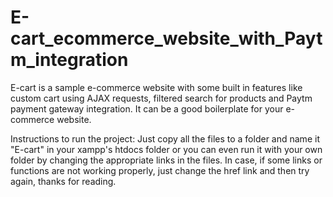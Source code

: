 # E-cart_ecommerce_website_with_Paytm_integration
E-cart is a sample e-commerce website with some built in features like custom cart using AJAX requests, filtered search for products and Paytm payment gateway integration. It can be a good boilerplate for your e-commerce website.  

Instructions to run the project: Just copy all the files to a folder and name it "E-cart" in your xampp's htdocs folder or you can even run it with your own folder by changing the appropriate links in the files. In case, if some links or functions are not working properly, just change the href link and then try again, thanks for reading.